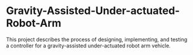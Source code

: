 # Gravity-Assisted-Under-actuated-Robot-Arm
This project describes the process of designing, implementing, and testing a controller for a gravity-assisted under-actuated robot arm vehicle.
